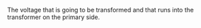 The voltage that is going to be transformed and that runs into the transformer on the primary side.
